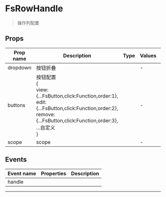 # FsRowHandle

> 操作列配置

## Props

| Prop name | Description                                                                                                                                                                     | Type | Values | Default |
| --------- | ------------------------------------------------------------------------------------------------------------------------------------------------------------------------------- | ---- | ------ | ------- |
| dropdown  | 按钮折叠                                                                                                                                                                        |      | -      |         |
| buttons   | 按钮配置<br>{<br> view:{...FsButton,click:Function,order:1},<br> edit:{...FsButton,click:Function,order:2},<br> remove:{...FsButton,click:Function,order:3},<br> ...自定义<br>} |      | -      |         |
| scope     | scope                                                                                                                                                                           |      | -      |         |

## Events

| Event name | Properties | Description |
| ---------- | ---------- | ----------- |
| handle     |            |

---
